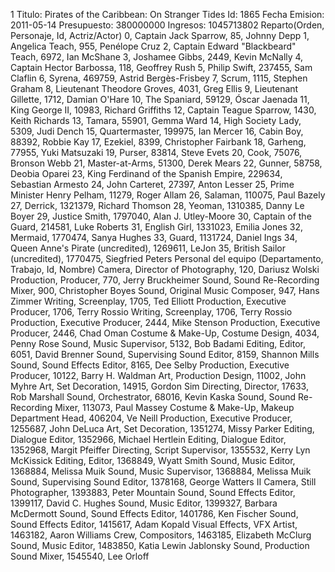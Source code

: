 1
Titulo: Pirates of the Caribbean: On Stranger Tides
Id: 1865
Fecha Emision: 2011-05-14
Presupuesto: 380000000
Ingresos: 1045713802
Reparto(Orden, Personaje, Id, Actriz/Actor)
  0, Captain Jack Sparrow, 85, Johnny Depp
  1, Angelica Teach, 955, Penélope Cruz
  2, Captain Edward "Blackbeard" Teach, 6972, Ian McShane
  3, Joshamee Gibbs, 2449, Kevin McNally
  4, Captain Hector Barbossa, 118, Geoffrey Rush
  5, Philip Swift, 237455, Sam Claflin
  6, Syrena, 469759, Astrid Bergès-Frisbey
  7, Scrum, 1115, Stephen Graham
  8, Lieutenant Theodore Groves, 4031, Greg Ellis
  9, Lieutenant Gillette, 1712, Damian O'Hare
  10, The Spaniard, 59129, Óscar Jaenada
  11, King George II, 10983, Richard Griffiths
  12, Captain Teague Sparrow, 1430, Keith Richards
  13, Tamara, 55901, Gemma Ward
  14, High Society Lady, 5309, Judi Dench
  15, Quartermaster, 199975, Ian Mercer
  16, Cabin Boy, 88392, Robbie Kay
  17, Ezekiel, 8399, Christopher Fairbank
  18, Garheng, 77955, Yuki Matsuzaki
  19, Purser, 83814, Steve Evets
  20, Cook, 75076, Bronson Webb
  21, Master-at-Arms, 51300, Derek Mears
  22, Gunner, 58758, Deobia Oparei
  23, King Ferdinand of the Spanish Empire, 229634, Sebastian Armesto
  24, John Carteret, 27397, Anton Lesser
  25, Prime Minister Henry Pelham, 11279, Roger Allam
  26, Salaman, 110075, Paul Bazely
  27, Derrick, 1321379, Richard Thomson
  28, Yeoman, 1310385, Danny Le Boyer
  29, Justice Smith, 1797040, Alan J. Utley-Moore
  30, Captain of the Guard, 214581, Luke Roberts
  31, English Girl, 1331023, Emilia Jones
  32, Mermaid, 1770474, Sanya Hughes
  33, Guard, 1131724, Daniel Ings
  34, Queen Anne's Pirate (uncredited), 1269611, LeJon
  35, British Sailor (uncredited), 1770475, Siegfried Peters
Personal del equipo (Departamento, Trabajo, Id, Nombre)
  Camera, Director of Photography, 120, Dariusz Wolski
  Production, Producer, 770, Jerry Bruckheimer
  Sound, Sound Re-Recording Mixer, 900, Christopher Boyes
  Sound, Original Music Composer, 947, Hans Zimmer
  Writing, Screenplay, 1705, Ted Elliott
  Production, Executive Producer, 1706, Terry Rossio
  Writing, Screenplay, 1706, Terry Rossio
  Production, Executive Producer, 2444, Mike Stenson
  Production, Executive Producer, 2446, Chad Oman
  Costume & Make-Up, Costume Design, 4034, Penny Rose
  Sound, Music Supervisor, 5132, Bob Badami
  Editing, Editor, 6051, David Brenner
  Sound, Supervising Sound Editor, 8159, Shannon Mills
  Sound, Sound Effects Editor, 8165, Dee Selby
  Production, Executive Producer, 10122, Barry H. Waldman
  Art, Production Design, 11002, John Myhre
  Art, Set Decoration, 14915, Gordon Sim
  Directing, Director, 17633, Rob Marshall
  Sound, Orchestrator, 68016, Kevin Kaska
  Sound, Sound Re-Recording Mixer, 113073, Paul Massey
  Costume & Make-Up, Makeup Department Head, 406204, Ve Neill
  Production, Executive Producer, 1255687, John DeLuca
  Art, Set Decoration, 1351274, Missy Parker
  Editing, Dialogue Editor, 1352966, Michael Hertlein
  Editing, Dialogue Editor, 1352968, Margit Pfeiffer
  Directing, Script Supervisor, 1355532, Kerry Lyn McKissick
  Editing, Editor, 1368849, Wyatt Smith
  Sound, Music Editor, 1368884, Melissa Muik
  Sound, Music Supervisor, 1368884, Melissa Muik
  Sound, Supervising Sound Editor, 1378168, George Watters II
  Camera, Still Photographer, 1393883, Peter Mountain
  Sound, Sound Effects Editor, 1399117, David C. Hughes
  Sound, Music Editor, 1399327, Barbara McDermott
  Sound, Sound Effects Editor, 1401786, Ken Fischer
  Sound, Sound Effects Editor, 1415617, Adam Kopald
  Visual Effects, VFX Artist, 1463182, Aaron Williams
  Crew, Compositors, 1463185, Elizabeth McClurg
  Sound, Music Editor, 1483850, Katia Lewin Jablonsky
  Sound, Production Sound Mixer, 1545540, Lee Orloff